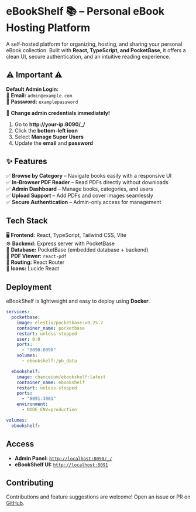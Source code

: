 # eBookShelf 📚 – Personal eBook Hosting Platform  
A self-hosted platform for organizing, hosting, and sharing your personal eBook collection. Built with **React, TypeScript, and PocketBase**, it offers a clean UI, secure authentication, and an intuitive reading experience.  

## ⚠️ Important ⚠️  
**Default Admin Login:**  
📧 **Email:** `admin@example.com`  
🔑 **Password:** `examplepassword`  

🔹 **Change admin credentials immediately!**  
1. Go to **http://your-ip:8090/_/**  
2. Click the **bottom-left icon**  
3. Select **Manage Super Users**  
4. Update the **email** and **password**  

## ✨ Features  
✅ **Browse by Category** – Navigate books easily with a responsive UI  
✅ **In-Browser PDF Reader** – Read PDFs directly without downloads  
✅ **Admin Dashboard** – Manage books, categories, and users  
✅ **Upload Support** – Add PDFs and cover images seamlessly  
✅ **Secure Authentication** – Admin-only access for management 

## Tech Stack  
🖥 **Frontend:** React, TypeScript, Tailwind CSS, Vite  
⚙ **Backend:** Express server with PocketBase  
📂 **Database:** PocketBase (embedded database + backend)  
📖 **PDF Viewer:** `react-pdf`  
🚀 **Routing:** React Router  
🎨 **Icons:** Lucide React  

## Deployment  
eBookShelf is lightweight and easy to deploy using **Docker**.  

```yaml
services:
  pocketbase:
    image: elestio/pocketbase:v0.25.7
    container_name: pocketbase
    restart: unless-stopped
    user: 0:0
    ports:
      - "8090:8090"
    volumes:
      - ebookshelf:/pb_data

  ebookshelf:
    image: chanceium/ebookshelf:latest
    container_name: ebookshelf
    restart: unless-stopped
    ports:
      - "8091:3001"
    environment:
      - NODE_ENV=production

volumes:
  ebookshelf:
```

## Access  
- **Admin Panel:** [`http://localhost:8090/_/`](http://localhost:8090/_/)  
- **eBookShelf UI:** [`http://localhost:8091`](http://localhost:8091)  

## Contributing  
Contributions and feature suggestions are welcome! Open an issue or PR on [GitHub](https://github.com/chanceium/ebookshelf).  

